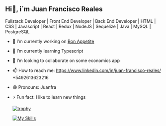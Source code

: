 Hi👋, i´m Juan Francisco Reales
---
Fullstack Developer | Front End Developer | Back End Developer | HTML | CSS | Javascript | React | Redux | NodeJS | Sequelize | Java | MySQL | PostgreSQL


- 🔭 I’m currently working on [Bon Appetite](https://bonappetite.vercel.app/)
- 🌱 I’m currently learning Typescript
- 👯 I’m looking to collaborate on some economics app
- 📫 How to reach me: https://www.linkedin.com/in/juan-francisco-reales/  +5492613623216
- 😄 Pronouns: Juanfra
- ⚡ Fun fact: I like to learn new things

  [![trophy](https://github-profile-trophy.vercel.app/?username=JFReales&theme=onedark)](https://github.com/ryo-ma/github-profile-trophy)

  [![My Skills](https://skillicons.dev/icons?i=js,html,css,java,mysql,nodejs,postgres,postman,react,vite,vscode)](https://skillicons.dev)
